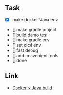 ## Task
- [x] make docker*Java env
- [] make gradle project
- [] build demo test
- [] make gradle env
- [] set cicd env
- [] fast debug
- [] add convenient tools
- [] done  

## Link
- [Docker × Java build](https://qiita.com/A-Kira/items/0dda255e00771f556e2a)